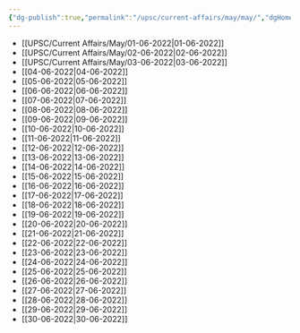 ```yaml
---
{"dg-publish":true,"permalink":"/upsc/current-affairs/may/may/","dgHomeLink":true,"dgPassFrontmatter":false}
---
```



- [[UPSC/Current Affairs/May/01-06-2022|01-06-2022]]
- [[UPSC/Current Affairs/May/02-06-2022|02-06-2022]]
- [[UPSC/Current Affairs/May/03-06-2022|03-06-2022]]
- [[04-06-2022|04-06-2022]]
- [[05-06-2022|05-06-2022]]
- [[06-06-2022|06-06-2022]]
- [[07-06-2022|07-06-2022]]
- [[08-06-2022|08-06-2022]]
- [[09-06-2022|09-06-2022]]
- [[10-06-2022|10-06-2022]]
- [[11-06-2022|11-06-2022]]
- [[12-06-2022|12-06-2022]]
- [[13-06-2022|13-06-2022]]
- [[14-06-2022|14-06-2022]]
- [[15-06-2022|15-06-2022]]
- [[16-06-2022|16-06-2022]]
- [[17-06-2022|17-06-2022]]
- [[18-06-2022|18-06-2022]]
- [[19-06-2022|19-06-2022]]
- [[20-06-2022|20-06-2022]]
- [[21-06-2022|21-06-2022]]
- [[22-06-2022|22-06-2022]]
- [[23-06-2022|23-06-2022]]
- [[24-06-2022|24-06-2022]]
- [[25-06-2022|25-06-2022]]
- [[26-06-2022|26-06-2022]]
- [[27-06-2022|27-06-2022]]
- [[28-06-2022|28-06-2022]]
- [[29-06-2022|29-06-2022]]
- [[30-06-2022|30-06-2022]]